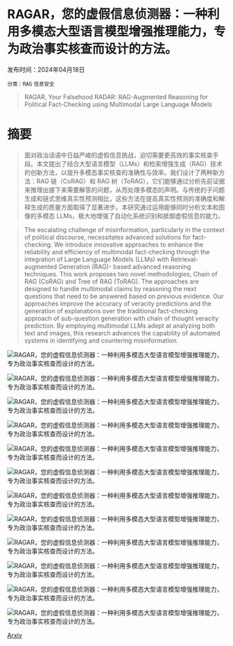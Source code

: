 # RAGAR，您的虚假信息侦测器：一种利用多模态大型语言模型增强推理能力，专为政治事实核查而设计的方法。

发布时间：2024年04月18日

`分类：RAG` `信息安全`

> RAGAR, Your Falsehood RADAR: RAG-Augmented Reasoning for Political Fact-Checking using Multimodal Large Language Models

# 摘要

> 面对政治话语中日益严峻的虚假信息挑战，迫切需要更高效的事实核查手段。本文提出了结合大型语言模型（LLMs）和检索增强生成（RAG）技术的创新方法，以提升多模态事实核查的准确性与效率。我们设计了两种新方法：RAG 链（CoRAG）和 RAG 树（ToRAG），它们能够通过分析先前证据来推理出接下来需要解答的问题，从而处理多模态的声明。与传统的子问题生成和链式思维真实性预测相比，这些方法在提高真实性预测的准确度和解释生成的质量方面取得了显著进步。本研究通过运用能够同时分析文本和图像的多模态 LLMs，极大地增强了自动化系统识别和抵御虚假信息的能力。

> The escalating challenge of misinformation, particularly in the context of political discourse, necessitates advanced solutions for fact-checking. We introduce innovative approaches to enhance the reliability and efficiency of multimodal fact-checking through the integration of Large Language Models (LLMs) with Retrieval-augmented Generation (RAG)- based advanced reasoning techniques. This work proposes two novel methodologies, Chain of RAG (CoRAG) and Tree of RAG (ToRAG). The approaches are designed to handle multimodal claims by reasoning the next questions that need to be answered based on previous evidence. Our approaches improve the accuracy of veracity predictions and the generation of explanations over the traditional fact-checking approach of sub-question generation with chain of thought veracity prediction. By employing multimodal LLMs adept at analyzing both text and images, this research advances the capability of automated systems in identifying and countering misinformation.

![RAGAR，您的虚假信息侦测器：一种利用多模态大型语言模型增强推理能力，专为政治事实核查而设计的方法。](../../../paper_images/2404.12065/FrontPagee.png)

![RAGAR，您的虚假信息侦测器：一种利用多模态大型语言模型增强推理能力，专为政治事实核查而设计的方法。](../../../paper_images/2404.12065/pipelinefc_new.png)

![RAGAR，您的虚假信息侦测器：一种利用多模态大型语言模型增强推理能力，专为政治事实核查而设计的方法。](../../../paper_images/2404.12065/figCoragTorag-2.png)

![RAGAR，您的虚假信息侦测器：一种利用多模态大型语言模型增强推理能力，专为政治事实核查而设计的方法。](../../../paper_images/2404.12065/ratings_graph.png)

![RAGAR，您的虚假信息侦测器：一种利用多模态大型语言模型增强推理能力，专为政治事实核查而设计的方法。](../../../paper_images/2404.12065/annot.png)

![RAGAR，您的虚假信息侦测器：一种利用多模态大型语言模型增强推理能力，专为政治事实核查而设计的方法。](../../../paper_images/2404.12065/Question_Generation.png)

![RAGAR，您的虚假信息侦测器：一种利用多模态大型语言模型增强推理能力，专为政治事实核查而设计的方法。](../../../paper_images/2404.12065/QA_Elimination.png)

![RAGAR，您的虚假信息侦测器：一种利用多模态大型语言模型增强推理能力，专为政治事实核查而设计的方法。](../../../paper_images/2404.12065/Veracity_Prediction.png)

![RAGAR，您的虚假信息侦测器：一种利用多模态大型语言模型增强推理能力，专为政治事实核查而设计的方法。](../../../paper_images/2404.12065/ZSCOTPROMPT.png)

![RAGAR，您的虚假信息侦测器：一种利用多模态大型语言模型增强推理能力，专为政治事实核查而设计的方法。](../../../paper_images/2404.12065/CoVeFigure.png)

![RAGAR，您的虚假信息侦测器：一种利用多模态大型语言模型增强推理能力，专为政治事实核查而设计的方法。](../../../paper_images/2404.12065/Verification_Prompt.png)

![RAGAR，您的虚假信息侦测器：一种利用多模态大型语言模型增强推理能力，专为政治事实核查而设计的方法。](../../../paper_images/2404.12065/Correction_Prompt.png)

[Arxiv](https://arxiv.org/abs/2404.12065)